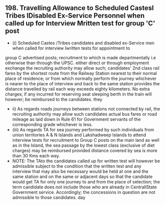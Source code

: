 ## 198.  Travelling Allowance to Scheduled Castesl Tribes IDisabled Ex-Service Personnel when called up for Interview Mritten test for group 'C' post

- (i)   Scheduled Castes /Tribes candidates and disabled ex-Service men when called for interview Iwritten tests for appointment to

group C advertised posts; recruitment to which is made departmentally i.e otherwise than through the UPSC. either direct or through employment exchange the recruiting authority may allow such; candidates' 2nd class rail fares by the shortest route from the Railway Station nearest to their normal place of residence; or from which normally perform the journey whichever is nearer to the place of interview and back to the same station provides the distance travelled by rail each way exceeds eighty kilometers. No extra charges; if any incurred for reserving seat sleeping berth in the train will however; be reimbursed to the candidates. they

- ii) As regards roads journeys between stations not connected by rail, the recruiting authority may allow such candidates actual bus fares or road mileage as laid down in Rule 61 for Government servants of the corresponding grade whichever is less.
- (iii) As regards TA for sea journey performed by such individuals from union territories A &amp; N Islands and Lakshadweep Islands to attend interview tests for recruitment to Group C posts on the main land as well as in the Island, the sea passage by the lowest class (exclusive of diet charges) may be reimbursed provided distance covered by sea is more than 30 Kms each way.
- NOTE: The TAto the candidates called up for written test will however be admissible subject to the condition that the written test and any interview that may also be necessary would be held at one and the same station and on the same or adjacent days so that the candidate would get TA for only one journey to and from the place of selection; the term candidate does not include those who are already in CentrallState Government service. Accordingly; the concessions in question are not admissible to those candidates. day
